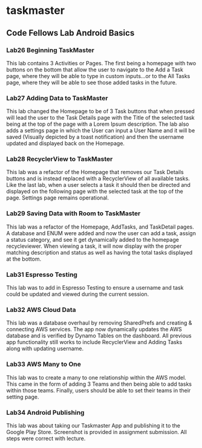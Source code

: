 # taskmaster

## Code Fellows Lab Android Basics

### Lab26 Beginning TaskMaster

This lab contains 3 Activities or Pages. The first being a homepage with two buttons on 
the bottom that allow the user to navigate to the Add a Task page, where they will be able to 
type in custom inputs...or to the All Tasks page, where they will be able to see those added tasks in 
the future.

### Lab27 Adding Data to TaskMaster

This lab changed the Homepage to be of 3 Task buttons that when pressed will lead the user
to the Task Details page with the Title of the selected task being at the top of the page
with a Lorem Ipsum description. The lab also adds a settings page in which the User can 
input a User Name and it will be saved (Visually depicted by a toast notification) and then 
the username updated and displayed back on the Homepage.

### Lab28 RecyclerView to TaskMaster

This lab was a refactor of the Homepage that removes our Task Details buttons and is instead
replaced with a RecyclerView of all available tasks. Like the last lab, when a user selects a task
it should then be directed and displayed on the following page with the selected task at the top
of the page. Settings page remains operational.


### Lab29 Saving Data with Room to TaskMaster

This lab was a refactor of the Homepage, AddTasks, and TaskDetail pages. A database and ENUM were
added and now the user can add a task, assign a status category, and see it get dynamically added
to the homepage recycleviewer. When viewing a task, it will now display with the proper matching 
description and status as well as having the total tasks displayed at the bottom.

### Lab31 Espresso Testing

This lab was to add in Espresso Testing to ensure a username and task could be updated and viewed
during the current session.

### Lab32 AWS Cloud Data

This lab was a database overhaul by removing SharedPrefs and creating & connecting AWS services.
The app now dynamically updates the AWS database and is verified by Dynamo Tables on the dashboard.
All previous app functionality still works to include RecyclerView and Adding Tasks along with
updating username.

### Lab33 AWS Many to One

This lab was to create a many to one relationship within the AWS model. This came in the form of 
adding 3 Teams and then being able to add tasks within those teams. Finally, users should be able to 
set their teams in their setting page.

### Lab34 Android Publishing

This lab was about taking our Taskmaster App and publishing it to the Google Play Store. Screenshot 
is provided in assignment submission. All steps were correct with lecture.

